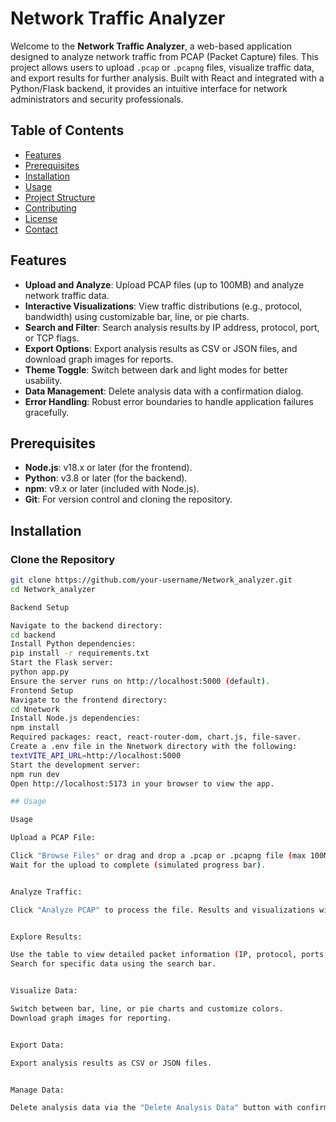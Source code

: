 # Network Traffic Analyzer

Welcome to the **Network Traffic Analyzer**, a web-based application designed to analyze network traffic from PCAP (Packet Capture) files. This project allows users to upload `.pcap` or `.pcapng` files, visualize traffic data, and export results for further analysis. Built with React and integrated with a Python/Flask backend, it provides an intuitive interface for network administrators and security professionals.

## Table of Contents
- [Features](#features)
- [Prerequisites](#prerequisites)
- [Installation](#installation)
- [Usage](#usage)
- [Project Structure](#project-structure)
- [Contributing](#contributing)
- [License](#license)
- [Contact](#contact)

## Features
- **Upload and Analyze**: Upload PCAP files (up to 100MB) and analyze network traffic data.
- **Interactive Visualizations**: View traffic distributions (e.g., protocol, bandwidth) using customizable bar, line, or pie charts.
- **Search and Filter**: Search analysis results by IP address, protocol, port, or TCP flags.
- **Export Options**: Export analysis results as CSV or JSON files, and download graph images for reports.
- **Theme Toggle**: Switch between dark and light modes for better usability.
- **Data Management**: Delete analysis data with a confirmation dialog.
- **Error Handling**: Robust error boundaries to handle application failures gracefully.

## Prerequisites
- **Node.js**: v18.x or later (for the frontend).
- **Python**: v3.8 or later (for the backend).
- **npm**: v9.x or later (included with Node.js).
- **Git**: For version control and cloning the repository.

## Installation

### Clone the Repository
```bash
git clone https://github.com/your-username/Network_analyzer.git
cd Network_analyzer

Backend Setup

Navigate to the backend directory:
cd backend
Install Python dependencies:
pip install -r requirements.txt
Start the Flask server:
python app.py
Ensure the server runs on http://localhost:5000 (default).
Frontend Setup
Navigate to the frontend directory:
cd Nnetwork
Install Node.js dependencies:
npm install
Required packages: react, react-router-dom, chart.js, file-saver.
Create a .env file in the Nnetwork directory with the following:
textVITE_API_URL=http://localhost:5000
Start the development server:
npm run dev
Open http://localhost:5173 in your browser to view the app.

## Usage

Usage

Upload a PCAP File:

Click "Browse Files" or drag and drop a .pcap or .pcapng file (max 100MB).
Wait for the upload to complete (simulated progress bar).


Analyze Traffic:

Click "Analyze PCAP" to process the file. Results and visualizations will appear.


Explore Results:

Use the table to view detailed packet information (IP, protocol, ports, etc.).
Search for specific data using the search bar.


Visualize Data:

Switch between bar, line, or pie charts and customize colors.
Download graph images for reporting.


Export Data:

Export analysis results as CSV or JSON files.


Manage Data:

Delete analysis data via the "Delete Analysis Data" button with confirmation.
